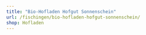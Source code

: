 ```yaml
---
title: "Bio-Hofladen Hofgut Sonnenschein"
url: /fischingen/bio-hofladen-hofgut-sonnenschein/
shop: Hofladen
---
```

